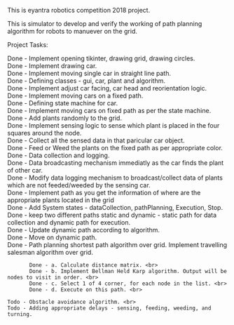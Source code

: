 This is eyantra robotics competition 2018 project.

This is simulator to develop and verify the working of path planning algorithm for robots to manuever on the grid.

Project Tasks:

Done - Implement opening tikinter, drawing grid, drawing circles. <br>
Done - Implement drawing car.  <br>
Done - Implement moving single car in straight line path. <br>
Done - Defining classes - gui, car, plant and algorithm. <br>
Done - Implement adjust car facing, car head and reorientation logic. <br>
Done - Implement moving cars on a fixed path. <br>
Done - Defining state machine for car. <br>
Done - Implement moving cars on fixed path as per the state machine. <br>
Done - Add plants randomly to the grid. <br>
Done - Implement sensing logic to sense which plant is placed in the four squares around the node. <br>
Done - Collect all the sensed data in that paricular car object. <br>
Done - Feed or Weed the plants on the fixed path as per appropriate color. <br>
Done - Data collection and logging. <br>
Done - Data broadcasting mechanism immediatly as the car finds the plant of other car. <br>
Done - Modify data logging mechanism to broadcast/collect data of plants which are not feeded/weeded by the sensing car. <br>
Done - Implement path as you get the information of where are the appropriate plants located in the grid <br>
Done - Add System states - dataCollection, pathPlanning, Execution, Stop.  <br>
Done - keep two different paths static and dynamic - static path for data collection and dynamic path for execution. <br>
Done - Update dynamic path according to algorithm. <br>
Done - Move on dynamic path. <br> 
Done - Path planning shortest path algorithm over grid. Implement travelling salesman algorithm over grid. <br>
```
       Done - a. Calculate distance matrix. <br>
       Done - b. Implement Bellman Held Karp algorithm. Output will be nodes to visit in order. <br>
       Done - c. Select 1 of 4 corner, for each node in the list. <br>
       Done - d. Execute on this path. <br>
```
```
Todo - Obstacle avoidance algorithm. <br>
Todo - Adding appropriate delays - sensing, feeding, weeding, and turning.
```